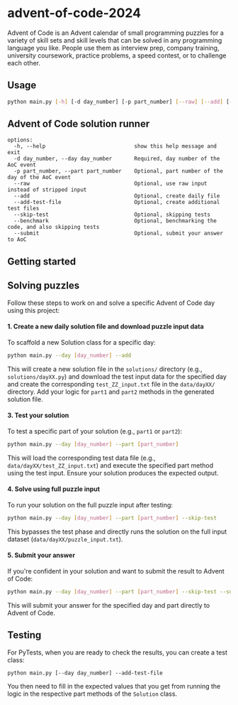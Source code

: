 # advent-of-code-2024

Advent of Code is an Advent calendar of small programming puzzles for a variety of skill sets and skill levels that can be solved in any programming language you like. People use them as interview prep, company training, university coursework, practice problems, a speed contest, or to challenge each other.

## Usage

```bash
python main.py [-h] [-d day_number] [-p part_number] [--raw] [--add] [--add-test-file test_number] [--skip-test] [--benchmark] [--submit]
```

## Advent of Code solution runner

```hcl
options:
  -h, --help                            show this help message and exit
  -d day_number, --day day_number       Required, day number of the AoC event
  -p part_number, --part part_number    Optional, part number of the day of the AoC event
  --raw                                 Optional, use raw input instead of stripped input
  --add                                 Optional, create daily file
  --add-test-file                       Optional, create additional test files
  --skip-test                           Optional, skipping tests
  --benchmark                           Optional, benchmarking the code, and also skipping tests
  --submit                              Optional, submit your answer to AoC
```

## Getting started



## Solving puzzles

Follow these steps to work on and solve a specific Advent of Code day using this project:

#### 1. Create a new daily solution file and download puzzle input data
To scaffold a new Solution class for a specific day:

```bash
python main.py --day [day_number] --add
```

This will create a new solution file in the `solutions/` directory (e.g., `solutions/dayXX.py`) and download the test input data for the specified day and create the corresponding `test_ZZ_input.txt` file in the `data/dayXX/` directory. Add your logic for `part1` and `part2` methods in the generated solution file.

#### 3. Test your solution
To test a specific part of your solution (e.g., `part1` or `part2`):

```bash
python main.py --day [day_number] --part [part_number]
```

This will load the corresponding test data file (e.g., `data/dayXX/test_ZZ_input.txt`) and execute the specified part method using the test input. Ensure your solution produces the expected output.

#### 4. Solve using full puzzle input
To run your solution on the full puzzle input after testing:

```bash
python main.py --day [day_number] --part [part_number] --skip-test
```

This bypasses the test phase and directly runs the solution on the full input dataset (`data/dayXX/puzzle_input.txt`).

#### 5. Submit your answer
If you're confident in your solution and want to submit the result to Advent of Code:

```bash
python main.py --day [day_number] --part [part_number] --skip-test --submit
```

This will submit your answer for the specified day and part directly to Advent of Code.


## Testing

For PyTests, when you are ready to check the results, you can create a test class:

```hcl
python main.py [--day day_number] --add-test-file
```

You then need to fill in the expected values that you get from running the logic in the respective part methods of the `Solution` class.



